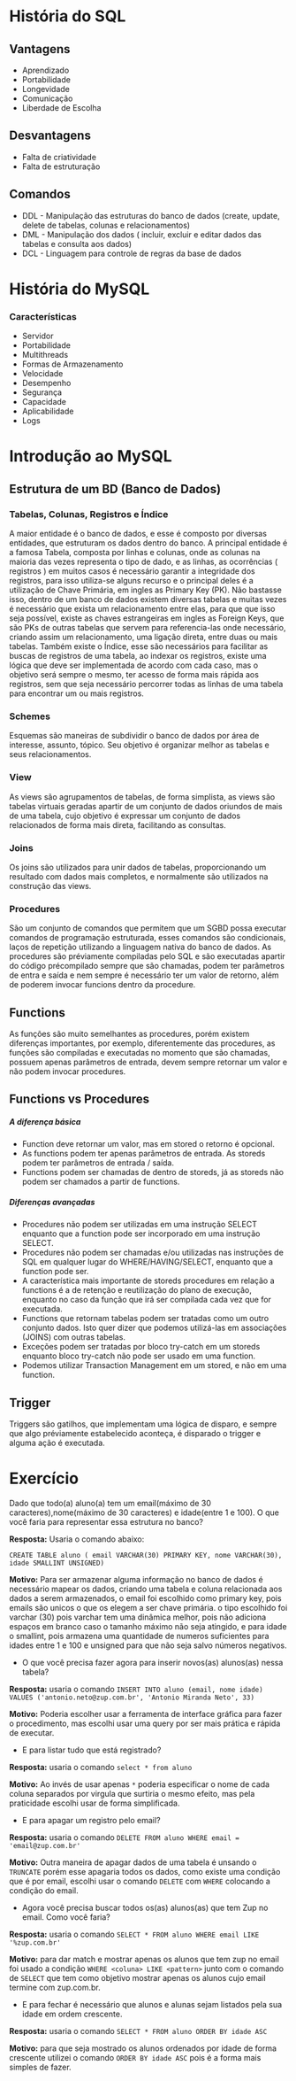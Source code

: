 # História do SQL

## Vantagens

* Aprendizado
* Portabilidade
* Longevidade
* Comunicação
* Liberdade de Escolha

## Desvantagens

* Falta de criatividade
* Falta de estruturação

## Comandos

* DDL - Manipulação das estruturas do banco de dados (create, update, delete de tabelas, colunas e relacionamentos)
* DML - Manipulação dos dados ( incluir, excluir e editar dados das tabelas e consulta aos dados)
* DCL - Linguagem para controle de regras da base de dados

# História do MySQL

### Características

* Servidor
* Portabilidade
* Multithreads
* Formas de Armazenamento
* Velocidade
* Desempenho
* Segurança
* Capacidade
* Aplicabilidade
* Logs


# Introdução ao MySQL

## Estrutura de um BD (Banco de Dados)

### Tabelas, Colunas, Registros e Índice

A maior entidade é o banco de dados, e esse é composto por diversas entidades, que estruturam os dados dentro do banco. A principal entidade é a famosa Tabela, composta por linhas e colunas, onde as colunas na maioria das vezes representa o tipo de dado, e as linhas, as ocorrências ( registros ) em muitos casos é necessário garantir a integridade dos registros, para isso utiliza-se alguns recurso e o principal deles é a utilização de Chave Primária, em ingles as Primary Key (PK). Não bastasse isso, dentro de um banco de dados existem diversas tabelas e muitas vezes é necessário que exista um relacionamento entre elas, para que que isso seja possível, existe as chaves estrangeiras em ingles as Foreign Keys, que são PKs de outras tabelas que servem para referencia-las onde necessário, criando assim um relacionamento, uma ligação direta, entre duas ou mais tabelas. Também existe o Índice, esse são necessários para facilitar as buscas de registros de uma tabela, ao indexar os registros, existe uma lógica que deve ser implementada de acordo com cada caso, mas o objetivo será sempre o mesmo, ter acesso de forma mais rápida aos registros, sem que seja necessário percorrer todas as linhas de uma tabela para encontrar um ou mais registros.

### Schemes

Esquemas são maneiras de subdividir o banco de dados por área de interesse, assunto, tópico. Seu objetivo é organizar melhor as tabelas e seus relacionamentos.

### View

As views são agrupamentos de tabelas, de forma simplista, as views são tabelas virtuais geradas apartir de um conjunto de dados oriundos de mais de uma tabela, cujo objetivo é expressar um conjunto de dados relacionados de forma mais direta, facilitando as consultas.

### Joins

Os joins são utilizados para unir dados de tabelas, proporcionando um resultado com dados mais completos, e normalmente são utilizados na construção das views.

### Procedures

São um conjunto de comandos que permitem que um SGBD possa executar comandos de programação estruturada, esses comandos são condicionais, laços de repetição utilizando a linguagem nativa do banco de dados. As procedures são préviamente compiladas pelo SQL e são executadas apartir do código précompilado sempre que são chamadas, podem ter parâmetros de entra e saída e nem sempre é necessário ter um valor de retorno, além de poderem invocar funcions dentro da procedure.

## Functions

As funções são muito semelhantes as procedures, porém existem diferenças importantes, por exemplo, diferentemente das procedures, as funções são compiladas e executadas no momento que são chamadas, possuem apenas parâmetros de entrada, devem sempre retornar um valor e não podem invocar procedures.


## Functions vs Procedures


##### A diferença básica


* Function deve retornar um valor, mas em stored o retorno é opcional.
* As functions podem ter apenas parâmetros de entrada. As storeds podem ter parâmetros de entrada / saída.
* Functions podem ser chamadas de dentro de storeds, já as storeds não podem ser chamados a partir de functions.

##### Diferenças avançadas

* Procedures não podem ser utilizadas em uma instrução SELECT enquanto que a function pode ser incorporado em uma instrução SELECT.
* Procedures não podem ser chamadas e/ou utilizadas nas instruções de SQL em qualquer lugar do WHERE/HAVING/SELECT, enquanto que a function pode ser.
* A característica mais importante de storeds procedures em relação a functions é a de retenção e reutilização do plano de execução, enquanto no caso da função que irá ser compilada cada vez que for executada.
* Functions que retornam tabelas podem ser tratadas como um outro conjunto dados. Isto quer dizer que podemos utilizá-las em associações (JOINS) com outras tabelas.
* Exceções podem ser tratadas por bloco try-catch em um storeds enquanto bloco try-catch não pode ser usado em uma function.
* Podemos utilizar Transaction Management em um stored, e não em uma function.

## Trigger

Triggers são gatilhos, que implementam uma lógica de disparo, e sempre que algo préviamente estabelecido aconteça, é disparado o trigger e alguma ação é executada.


# Exercício


Dado que todo(a) aluno(a) tem um email(máximo de 30 caracteres),nome(máximo de 30 caracteres) e idade(entre 1 e 100). O que você faria para representar essa estrutura no banco?

**Resposta:** Usaria o comando abaixo:

`CREATE TABLE aluno ( email VARCHAR(30) PRIMARY KEY, nome VARCHAR(30), idade SMALLINT UNSIGNED)`

**Motivo:** Para ser armazenar alguma informação no banco de dados é necessário mapear os dados, criando uma tabela e coluna relacionada aos dados a serem armazenados, o email foi escolhido como primary key, pois emails são unicos o que os elegem a ser chave primária. o tipo escolhido foi varchar (30) pois varchar tem uma dinâmica melhor, pois não adiciona espaços em branco caso o tamanho máximo não seja atingido, e para idade o smallint, pois armazena uma quantidade de numeros suficientes para idades entre 1 e 100 e unsigned para que não seja salvo números negativos.

* O que você precisa fazer agora para inserir novos(as) alunos(as) nessa tabela?

**Resposta:** usaria o comando `INSERT INTO aluno (email, nome idade) VALUES ('antonio.neto@zup.com.br', 'Antonio Miranda Neto', 33)`

**Motivo:** Poderia escolher usar a ferramenta de interface gráfica para fazer o procedimento, mas escolhi usar uma query por ser mais prática e rápida de executar.

* E para listar tudo que está registrado?

**Resposta:** usaria o comando `select * from aluno`

**Motivo:** Ao invés de usar apenas `*` poderia especificar o nome de cada coluna separados por virgula que surtiria o mesmo efeito, mas pela praticidade escolhi usar de forma simplificada.

* E para apagar um registro pelo email?

**Resposta:** usaria o comando `DELETE FROM aluno WHERE email = 'email@zup.com.br'`

**Motivo:** Outra maneira de apagar dados de uma tabela é unsando o `TRUNCATE` porém esse apagaria todos os dados, como existe uma condição que é por email, escolhi usar o comando `DELETE` com `WHERE` colocando a condição do email.

* Agora você precisa buscar todos os(as) alunos(as) que tem Zup no email. Como você faria?

**Resposta:** usaria o comando `SELECT * FROM aluno WHERE email LIKE '%zup.com.br'`

**Motivo:** para dar match e mostrar apenas os alunos que tem zup no email foi usado a condição `WHERE <coluna> LIKE <pattern>` junto com o comando de `SELECT` que tem como objetivo mostrar apenas os alunos cujo email termine com zup.com.br.

* E para fechar é necessário que alunos e alunas sejam listados pela sua idade em ordem crescente.

**Resposta:** usaria o comando `SELECT * FROM aluno ORDER BY idade ASC`

**Motivo:** para que seja mostrado os alunos ordenados por idade de forma crescente utilizei o comando `ORDER BY idade ASC` pois é a forma mais simples de fazer.
